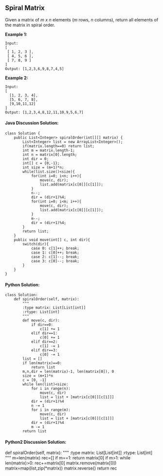## Spiral Matrix

Given a matrix of *m x n* elements (*m* rows, *n* columns), return all elements of the matrix in spiral order.

**Example 1:**
	
	Input:
	[
	 [ 1, 2, 3 ],
	 [ 4, 5, 6 ],
	 [ 7, 8, 9 ]
	]
	Output: [1,2,3,6,9,8,7,4,5]

**Example 2:**

	Input:
	[
	  [1, 2, 3, 4],
	  [5, 6, 7, 8],
	  [9,10,11,12]
	]
	Output: [1,2,3,4,8,12,11,10,9,5,6,7]

#### Java Discussion Solution:

	class Solution {
	    public List<Integer> spiralOrder(int[][] matrix) {
	        List<Integer> list = new ArrayList<Integer>();
			if(matrix.length==0) return list;
			int m = matrix.length-1;
			int n = matrix[0].length;
			int dir = 0;
			int[] c = {0,-1};
			int size = (m+1)*n;
			while(list.size()<size){
				for(int i=0; i<n; i++){
					move(c, dir);
					list.add(matrix[c[0]][c[1]]);
				}
				n--;
				dir = (dir+1)%4;
				for(int i=0; i<m; i++){
					move(c, dir);
					list.add(matrix[c[0]][c[1]]);
				}
				m--;
				dir = (dir+1)%4;
			}
			return list;
		}
		public void move(int[] c, int dir){
			switch(dir){
				case 0: c[1]++; break;
				case 1: c[0]++; break;
				case 2: c[1]--; break;
				case 3: c[0]--; break;
			}
	    }
	}


#### Python Solution:

	class Solution:
	    def spiralOrder(self, matrix):
	        """
	        :type matrix: List[List[int]]
	        :rtype: List[int]
	        """
	        def move(c, dir):
	            if dir==0:
	                c[1] += 1
	            elif dir==1:
	                c[0] += 1
	            elif dir==2:
	                c[1] -= 1
	            elif dir==3:
	                c[0] -= 1
	        list = []
	        if len(matrix)==0:
	            return list
	        m,n,dir = len(matrix)-1, len(matrix[0]), 0
	        size = (m+1)*n
	        c = [0, -1]
	        while len(list)<size:
	            for i in range(n):
	                move(c, dir)
	                list = list + [matrix[c[0]][c[1]]]
	            dir = (dir+1)%4
	            n -= 1
	            for i in range(m):
	                move(c, dir)
	                list = list + [matrix[c[0]][c[1]]]
	            dir = (dir+1)%4
	            m -= 1
	        return list

#### Python2 Discussion Solution:

def spiralOrder(self, matrix):
        """
        :type matrix: List[List[int]]
        :rtype: List[int]
        """
        m=len(matrix)
        rec=[]
        if m==1:
            return matrix[0]
        if m>1:
            while len(matrix)>0:
                rec+=matrix[0]
                matrix.remove(matrix[0])
                matrix=map(list,zip(*matrix))
                matrix.reverse()
        return  rec